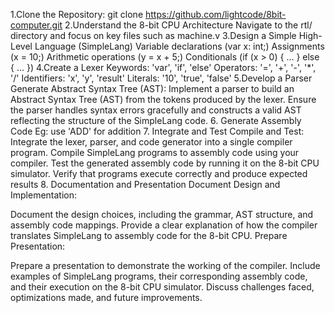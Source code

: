 1.Clone the Repository:
git clone https://github.com/lightcode/8bit-computer.git
2.Understand the 8-bit CPU Architecture
Navigate to the rtl/ directory and focus on key files such as machine.v
3.Design a Simple High-Level Language (SimpleLang)
Variable declarations (var x: int;)
Assignments (x = 10;)
Arithmetic operations (y = x + 5;)
Conditionals (if (x > 0) { ... } else { ... })
4.Create a Lexer
Keywords: 'var', 'if', 'else'
Operators: '=', '+', '-', '*', '/'
Identifiers: 'x', 'y', 'result'
Literals: '10', 'true', 'false'
5.Develop a Parser
Generate Abstract Syntax Tree (AST):
Implement a parser to build an Abstract Syntax Tree (AST) from the tokens produced by the lexer.
Ensure the parser handles syntax errors gracefully and constructs a valid AST reflecting the structure of the SimpleLang code.
6. Generate Assembly Code
 Eg: use 'ADD' for addition
 7. Integrate and Test
Compile and Test:
Integrate the lexer, parser, and code generator into a single compiler program.
Compile SimpleLang programs to assembly code using your compiler.
Test the generated assembly code by running it on the 8-bit CPU simulator.
Verify that programs execute correctly and produce expected results
8. Documentation and Presentation
Document Design and Implementation:

Document the design choices, including the grammar, AST structure, and assembly code mappings.
Provide a clear explanation of how the compiler translates SimpleLang to assembly code for the 8-bit CPU.
Prepare Presentation:

Prepare a presentation to demonstrate the working of the compiler.
Include examples of SimpleLang programs, their corresponding assembly code, and their execution on the 8-bit CPU simulator.
Discuss challenges faced, optimizations made, and future improvements.
